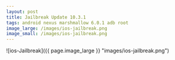 ```yaml
---
layout: post
title: Jailbreak Update 10.3.1
tags: android nexus marshmallow 6.0.1 adb root
image_large: /images/ios-jailbreak.png
image_small: /images/ios-jailbreak.png
---
```



![ios-Jailbreak]({{ page.image_large }} "images/ios-jailbreak.png")
